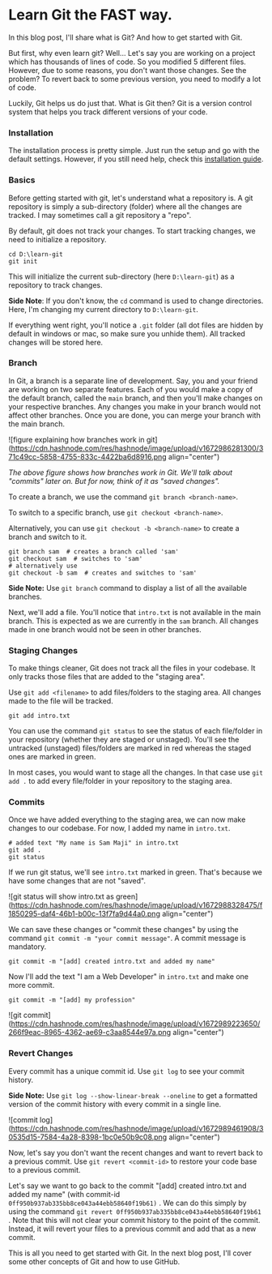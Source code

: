 # Learn Git the FAST way.

In this blog post, I'll share what is Git? And how to get started with Git.

But first, why even learn git? Well... Let's say you are working on a project which has thousands of lines of code. So you modified 5 different files. However, due to some reasons, you don't want those changes. See the problem? To revert back to some previous version, you need to modify a lot of code.

Luckily, Git helps us do just that. What is Git then? Git is a version control system that helps you track different versions of your code.

### Installation

The installation process is pretty simple. Just run the setup and go with the default settings. However, if you still need help, check this [installation guide](https://arindam1729.hashnode.dev/the-basics-of-git-for-beginnerspart-1#heading-installation-of-git).

### Basics

Before getting started with git, let's understand what a repository is. A git repository is simply a sub-directory (folder) where all the changes are tracked. I may sometimes call a git repository a "repo".

By default, git does not track your changes. To start tracking changes, we need to initialize a repository.

```
cd D:\learn-git
git init
```

This will initialize the current sub-directory (here `D:\learn-git`) as a repository to track changes.

**Side Note**: If you don't know, the `cd` command is used to change directories. Here, I'm changing my current directory to `D:\learn-git`.

If everything went right, you'll notice a `.git` folder (all dot files are hidden by default in windows or mac, so make sure you unhide them). All tracked changes will be stored here.

### Branch

In Git, a branch is a separate line of development. Say, you and your friend are working on two separate features. Each of you would make a copy of the default branch, called the `main` branch, and then you'll make changes on your respective branches. Any changes you make in your branch would not affect other branches. Once you are done, you can merge your branch with the main branch.

![figure explaining how branches work in git](https://cdn.hashnode.com/res/hashnode/image/upload/v1672986281300/371c49cc-5858-4755-833c-4422ba6d8916.png align="center")

*The above figure shows how branches work in Git. We'll talk about "commits" later on. But for now, think of it as "saved changes".*

To create a branch, we use the command `git branch <branch-name>`.

To switch to a specific branch, use `git checkout <branch-name>`.

Alternatively, you can use `git checkout -b <branch-name>` to create a branch and switch to it.

```
git branch sam  # creates a branch called 'sam'
git checkout sam  # switches to 'sam'
# alternatively use
git checkout -b sam  # creates and switches to 'sam'
```

**Side Note:** Use `git branch` command to display a list of all the available branches.

Next, we'll add a file. You'll notice that `intro.txt` is not available in the main branch. This is expected as we are currently in the `sam` branch. All changes made in one branch would not be seen in other branches.

### Staging Changes

To make things cleaner, Git does not track all the files in your codebase. It only tracks those files that are added to the "staging area".

Use `git add <filename>` to add files/folders to the staging area. All changes made to the file will be tracked.

```
git add intro.txt
```

You can use the command `git status` to see the status of each file/folder in your repository (whether they are staged or unstaged). You'll see the untracked (unstaged) files/folders are marked in red whereas the staged ones are marked in green.

In most cases, you would want to stage all the changes. In that case use `git add .` to add every file/folder in your repository to the staging area.

### Commits

Once we have added everything to the staging area, we can now make changes to our codebase. For now, I added my name in `intro.txt`.

```
# added text "My name is Sam Maji" in intro.txt
git add .
git status
```

If we run git status, we'll see `intro.txt` marked in green. That's because we have some changes that are not "saved".

![git status will show intro.txt as green](https://cdn.hashnode.com/res/hashnode/image/upload/v1672988328475/f1850295-daf4-46b1-b00c-13f7fa9d44a0.png align="center")

We can save these changes or "commit these changes" by using the command `git commit -m "your commit message"`. A commit message is mandatory.

```
git commit -m "[add] created intro.txt and added my name"
```

Now I'll add the text "I am a Web Developer" in `intro.txt` and make one more commit.

```
git commit -m "[add] my profession"
```

![git commit](https://cdn.hashnode.com/res/hashnode/image/upload/v1672989223650/266f9eac-8965-4362-ae69-c3aa8544e97a.png align="center")

### Revert Changes

Every commit has a unique commit id. Use `git log` to see your commit history.

**Side Note:** Use `git log --show-linear-break --oneline` to get a formatted version of the commit history with every commit in a single line.

![commit log](https://cdn.hashnode.com/res/hashnode/image/upload/v1672989461908/30535d15-7584-4a28-8398-1bc0e50b9c08.png align="center")

Now, let's say you don't want the recent changes and want to revert back to a previous commit. Use `git revert <commit-id>` to restore your code base to a previous commit.

Let's say we want to go back to the commit "\[add\] created intro.txt and added my name" (with commit-id `0ff950b937ab335bb8ce043a44ebb58640f19b61)` . We can do this simply by using the command `git revert 0ff950b937ab335bb8ce043a44ebb58640f19b61` . Note that this will not clear your commit history to the point of the commit. Instead, it will revert your files to a previous commit and add that as a new commit.

This is all you need to get started with Git. In the next blog post, I'll cover some other concepts of Git and how to use GitHub.
